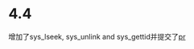 # 4.4

增加了sys_lseek, sys_unlink and sys_gettid并提交了[pr](https://github.com/oscomp/starry-next/pull/33)